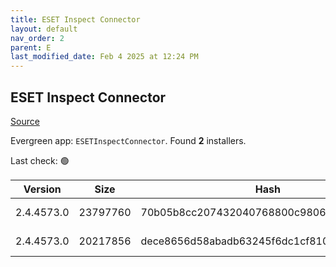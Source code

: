 ```yaml
---
title: ESET Inspect Connector
layout: default
nav_order: 2
parent: E
last_modified_date: Feb 4 2025 at 12:24 PM
---
```


## ESET Inspect Connector

[Source](https://www.eset.com/int/business/download/inspect/)

Evergreen app: `ESETInspectConnector`. Found **2** installers.

Last check: 🟢

| Version    | Size     | Hash                                     | Language | Architecture | Type | URI                                                                                                                                                                                                        |
| ---------- | -------- | ---------------------------------------- | -------- | ------------ | ---- | ---------------------------------------------------------------------------------------------------------------------------------------------------------------------------------------------------------- |
| 2.4.4573.0 | 23797760 | 70b05b8cc207432040768800c9806c08c27184bd | en_US    | x64          | msi  | [https://repository.eset.com/v1/com/eset/apps/business/eei/agent/v2/2.4.4573.0/ei_connector_nt64.msi](https://repository.eset.com/v1/com/eset/apps/business/eei/agent/v2/2.4.4573.0/ei_connector_nt64.msi) |
| 2.4.4573.0 | 20217856 | dece8656d58abadb63245f6dc1cf810b5dbbb7af | en_US    | x86          | msi  | [https://repository.eset.com/v1/com/eset/apps/business/eei/agent/v2/2.4.4573.0/ei_connector_nt32.msi](https://repository.eset.com/v1/com/eset/apps/business/eei/agent/v2/2.4.4573.0/ei_connector_nt32.msi) |
